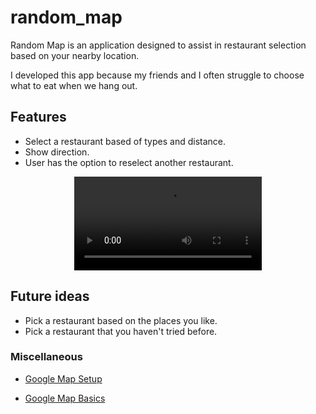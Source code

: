 # random_map
Random Map is an application designed to assist in restaurant selection based on your nearby location. 

I developed this app because my friends and I often struggle to choose what to eat when we hang out.

## Features
- Select a restaurant based of types and distance.
- Show direction.
- User has the option to reselect another restaurant.

<div align="center">
  <video src="https://github.com/Thomas-Leung/RandomMap/assets/32366586/d8bce9f4-edf9-4cfa-8dbf-4427170994cd"/>
</div>

## Future ideas
- Pick a restaurant based on the places you like.
- Pick a restaurant that you haven't tried before.

### Miscellaneous
- [Google Map Setup](https://www.youtube.com/watch?v=LnZyorDeLmQ)

- [Google Map Basics](https://www.youtube.com/watch?v=M7cOmiSly3Q)
